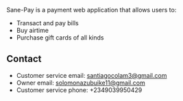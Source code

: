 Sane-Pay is a payment web application that allows users to:
- Transact and pay bills
- Buy airtime
- Purchase gift cards of all kinds

## Contact
- Customer service email: santiagocolam3@gmail.com
- Owner email: solomonazubuike11@gmail.com
- Customer service phone: +2349039950429
